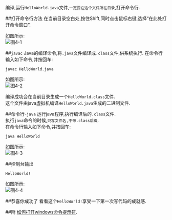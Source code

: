 编译,运行`HelloWorld.java`文件,`一定要在这个文件所在目录`,打开命令行.

##打开命令行方法
在当前目录空白处,按住Shift,同时点击鼠标右键,选择“在此处打开命令窗口”.

如图所示:   
![图4-1](../../img/java/basic/4-1.png)   

##`javac`
Java的编译命令,将`.java`文件编译成`.class`文件,供系统执行.
在命令行输入如下命令,并按回车:
	
	javac HelloWorld.java

如图所示:   
![图4-2](../../img/java/basic/4-2.png)   

编译成功会在当前目录生成一个`HelloWorld.class`文件.   
这个文件由java虚拟机编译`HelloWorld.java`生成的二进制文件.   

##命令行-`java`
运行java程序,执行编译后的`.class`文件.   
执行`java`命令的时候,`只写文件名,不带.class后缀`.   
在命令行输入如下命令,并按回车:
	
	java HelloWorld

如图所示:   
![图4-3](../../img/java/basic/4-3.png)   

##控制台输出

	HelloWorld!
	
如图所示:   
![图4-4](../../img/java/basic/4-4.png)   

##恭喜你成功了
看看这个`HelloWorld!`享受一下第一次写代码的成就感.   

##附
[如何打开windows命令提示符](../../windows/basic/2.如何打开windows命令提示符.html).